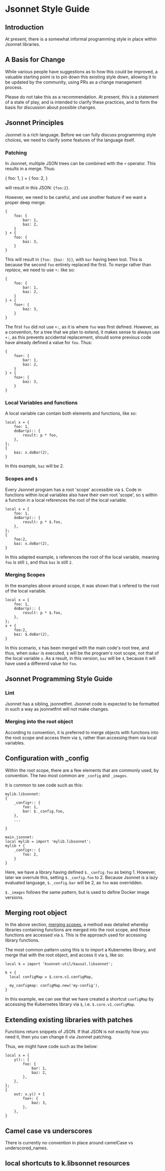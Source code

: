# Jsonnet Style Guide

## Introduction
At present, there is a somewhat informal programming style in place within
Jsonnet libraries. 

## A Basis for Change
While various people have suggestions as to how this
could be improved, a valuable starting point is to pin down this existing
style down, allowing it to be updated by the community, using PRs as a
change management process.

Please do not take this as a recommendation. At present, this is a statement
of a state of play, and is intended to clarify these practices, and to form
the basis for discussion about possible changes.

## Jsonnet Principles
Jsonnet is a rich language. Before we can fully discuss programming style
choices, we need to clarify some features of the language itself.

### Patching

In Jsonnet, multiple JSON trees can be combined with the `+` operator.
This results in a merge. Thus:

   {
       foo: 1,
   } + {
       foo: 2,
   }

will result in this JSON: `{foo:2}`.

However, we need to be careful, and use another feature if we want a 
proper deep merge:

    {
        foo: {
            bar: 1,
            baz: 2,
        }
    } + {
        foo: {
            baz: 3,
        }
    }

This will result in `{foo: {baz: 3}}`, with `bar` having been lost. This is
because the second `foo` entirely replaced the first. To _merge_ rather than _replace_, we need to use `+:` like so:

    {
        foo: {
            bar: 1,
            baz: 2,
        }
    } + {
        foo+: {
            baz: 3,
        }
    }

The first `foo` did not use `+:`, as it is where `foo` was first defined.
However, as a convention, for a tree that we plan to extend, it makes sense
to always use `+:`, as this prevents accidental replacement, should some
previous code have already defined a value for `foo`. Thus:

    {
        foo+: {
            bar: 1,
            baz: 2,
        }
    } + {
        foo+: {
            baz: 3,
        }
    }

### Local Variables and functions
A local variable can contain both elements and functions, like so:

    local x = {
        foo: 1,
        doBar(p):: {
            result: p * foo,
        },
    };
    {
        baz: x.doBar(2),
    }

In this example, `baz` will be 2.

### Scopes and `$`

Every Jsonnet program has a root 'scope' accessible via `$`. Code in functions within local variables also have their own root 'scope', so 
`$` within a function in a local references the root of the local
variable.

    local x = {
        foo: 1,
        doBar(p):: {
            result: p * $.foo,
        },
    };
    {
        foo:2,
        baz: x.doBar(2),
    }

In this adapted example, `$` references the root of the local variable, meaning `foo` is still `1`, and thus `baz` is still `2`.

### Merging Scopes
In the examples above around scope, it was shown that `$` refered to the 
root of the local variable.

    local x = {
        foo: 1,
        doBar(p):: {
            result: p * $.foo,
        },
    };
    x + {
        foo:2,
        baz: $.doBar(2),
    }

In this scenario, x has been merged with the main code's root tree, and 
thus, when `doBar` is executed, `$` will be the program's root scope, not
that of the local variable `x`. As a result, in this version, `baz` will be `4`, because it will have used a differend value for `foo`.

## Jsonnet Programming Style Guide
### Lint
Jsonnet has a sibling, jsonnetfmt. Jsonnet code is expected to be formatted
in such a way as jsonnetfmt will not make changes.

### Merging into the root object
According to convention, it is preferred to merge objects with functions
into the root scope and access them via `$`, rather than accessing them
via local variables.

## Configuration with _config
Within the root scope, there are a few elements that are commonly used, 
by convention. The two most common are `_config` and `_images`.

It is common to see code such as this:

    mylib.libsonnet:
    {
        _config+:: {
            foo: 1,
            bar: $._config.foo,
        },
        ...

    }

    main.jsonnet:
    local mylib = import 'mylib.libsonnet';
    mylib + {
        _config+:: {
            foo: 2,
        }
    }

Here, we have a library having defined `$._config.foo` as being 1. However,
later we overrule this, setting `$._config.foo` to 2. Because Jsonnet is 
a lazy evaluated language, `$._config.bar` will be 2, as `foo` was overridden.

`$._images` follows the same pattern, but is used to define Docker image
versions.

## Merging root object
In the above section, [merging scopes](./style.md#merging_scopes), a method
was detailed whereby libraries containing functions are merged into the 
root scope, and those functions are accessed via `$`. This is the approach
used for accessing library functions.

The most common pattern using this is to import a Kubernetes library, and 
merge that with the root object, and access it via `$`, like so:

    local k = import 'ksonnet-util/kausal.libsonnet';

    k + {
      local configMap = $.core.v1.configMap,

      my_configmap: configMap.new('my-config'),
    }

In this example, we can see that we have created a shortcut `configMap` by
accessing the Kubernetes library via `$`, i.e. `$.core.v1.configMap`.

## Extending existing libraries with patches
Functions return snippets of JSON. If that JSON is not exactly how you need
it, then you can change it via Jsonnet patching.

Thus, we might have code such as the below:

    local x = {
        y():: {
            foo: {
                bar: 1,
                baz: 2,
            },
        },
    };
    {
        out: x.y() + {
            foo+: {
                baz: 3,
            },
        },
    }
## Camel case vs underscores
There is currently no convention in place around camelCase vs underscored_names.

## local shortcuts to k.libsonnet resources

